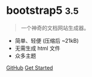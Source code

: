 <!-- ![logo](_media/icon.svg) -->

# bootstrap5 <small>3.5</small>

> 一个神奇的文档网站生成器。

- 简单、轻便 (压缩后 ~21kB)
- 无需生成 html 文件
- 众多主题

[GitHub](https://github.com/popdo/uewiki/)
[Get Started](README.md)

<!-- 背景图片 -->
<!-- ![](_media/bg.png) -->

<!-- 背景色：留空自动随机渐变背景 -->
<!-- ![color](#f0f0f0) -->